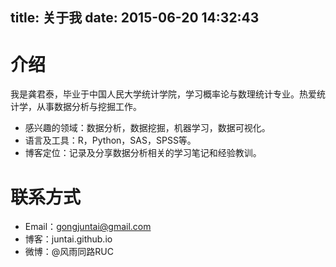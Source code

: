 title: 关于我
date: 2015-06-20 14:32:43
---
# 介绍
我是龚君泰，毕业于中国人民大学统计学院，学习概率论与数理统计专业。热爱统计学，从事数据分析与挖掘工作。
* 感兴趣的领域：数据分析，数据挖掘，机器学习，数据可视化。
* 语言及工具：R，Python，SAS，SPSS等。
* 博客定位：记录及分享数据分析相关的学习笔记和经验教训。

# 联系方式
* Email：gongjuntai@gmail.com
* 博客：juntai.github.io
* 微博：@风雨同路RUC